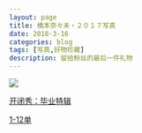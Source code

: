 ```yaml
---
layout: page
title: 橋本奈々未・２０１７写真
date: 2018-3-16
categories: blog
tags: [写真,好物珍藏]
description: 留给粉丝的最后一件礼物
---
```

![](http://p5o4jrt16.bkt.clouddn.com/%E6%96%B0%E8%A6%8F%E3%83%89%E3%82%AD%E3%83%A5%E3%83%A1%E3%83%B3%E3%83%88%202018-03-16%2015.37.04_6.jpg)

[开闭秀：毕业特辑](https://www.bilibili.com/video/av8712084/?from=search&seid=14519071789609299091)

[1-12单](https://www.bilibili.com/video/av2629841/?from=search&seid=14519071789609299091)